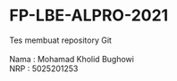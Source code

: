 # FP-LBE-ALPRO-2021

Tes membuat repository Git
<br/>
<br/>
Nama : Mohamad Kholid Bughowi
<br/>
NRP : 5025201253

